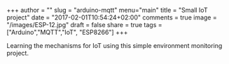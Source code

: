 +++
author = ""
slug = "arduino-mqtt"
menu="main"
title = "Small IoT project"
date = "2017-02-01T10:54:24+02:00"
comments = true
image = "/images/ESP-12.jpg"
draft = false
share = true
tags = ["Arduino","MQTT","IoT", "ESP8266"]
+++

Learning the mechanisms for IoT using this simple environment monitoring project.

